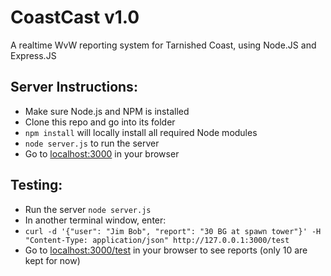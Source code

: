 CoastCast v1.0
==============

A realtime WvW reporting system for Tarnished Coast, using Node.JS and Express.JS

Server Instructions:
-------------------

* Make sure Node.js and NPM is installed
* Clone this repo and go into its folder
* `npm install` will locally install all required Node modules
* `node server.js` to run the server
* Go to [localhost:3000](http://localhost:3000/) in your browser

Testing:
--------

* Run the server `node server.js`
* In another terminal window, enter:
* `curl -d '{"user": "Jim Bob", "report": "30 BG at spawn tower"}' -H "Content-Type: application/json" http://127.0.0.1:3000/test`
* Go to [localhost:3000/test](http://localhost:3000/test) in your browser to see reports (only 10 are kept for now)

